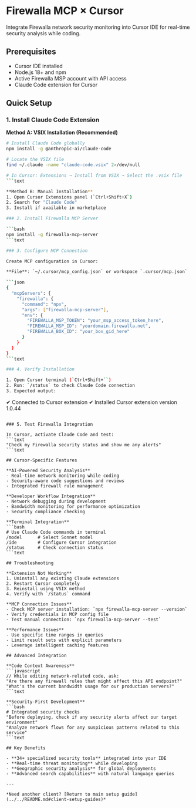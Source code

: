 # Firewalla MCP × Cursor

Integrate Firewalla network security monitoring into Cursor IDE for real-time security analysis while coding.

## Prerequisites

- Cursor IDE installed
- Node.js 18+ and npm
- Active Firewalla MSP account with API access
- Claude Code extension for Cursor

## Quick Setup

### 1. Install Claude Code Extension

**Method A: VSIX Installation (Recommended)**
```bash
# Install Claude Code globally
npm install -g @anthropic-ai/claude-code

# Locate the VSIX file
find ~/.claude -name "claude-code.vsix" 2>/dev/null

# In Cursor: Extensions → Install from VSIX → Select the .vsix file
```text

**Method B: Manual Installation**
1. Open Cursor Extensions panel (`Ctrl+Shift+X`)
2. Search for "Claude Code"
3. Install if available in marketplace

### 2. Install Firewalla MCP Server

```bash
npm install -g firewalla-mcp-server
```text

### 3. Configure MCP Connection

Create MCP configuration in Cursor:

**File**: `~/.cursor/mcp_config.json` or workspace `.cursor/mcp.json`

```json
{
  "mcpServers": {
    "firewalla": {
      "command": "npx",
      "args": ["firewalla-mcp-server"],
      "env": {
        "FIREWALLA_MSP_TOKEN": "your_msp_access_token_here",
        "FIREWALLA_MSP_ID": "yourdomain.firewalla.net",
        "FIREWALLA_BOX_ID": "your_box_gid_here"
      }
    }
  }
}
```text

### 4. Verify Installation

1. Open Cursor terminal (`Ctrl+Shift+``)
2. Run: `/status` to check Claude Code connection
3. Expected output:
   ```
   ✔ Connected to Cursor extension
   ✔ Installed Cursor extension version 1.0.44
   ```

### 5. Test Firewalla Integration

In Cursor, activate Claude Code and test:
```text
"Check my Firewalla security status and show me any alerts"
```text

## Cursor-Specific Features

**AI-Powered Security Analysis**
- Real-time network monitoring while coding
- Security-aware code suggestions and reviews
- Integrated firewall rule management

**Developer Workflow Integration**
- Network debugging during development
- Bandwidth monitoring for performance optimization
- Security compliance checking

**Terminal Integration**
```bash
# Use Claude Code commands in terminal
/model      # Select Sonnet model
/ide        # Configure Cursor integration
/status     # Check connection status
```text

## Troubleshooting

**Extension Not Working**
1. Uninstall any existing Claude extensions
2. Restart Cursor completely
3. Reinstall using VSIX method
4. Verify with `/status` command

**MCP Connection Issues**
- Check MCP server installation: `npx firewalla-mcp-server --version`
- Verify credentials in MCP config file
- Test manual connection: `npx firewalla-mcp-server --test`

**Performance Issues**
- Use specific time ranges in queries
- Limit result sets with explicit parameters
- Leverage intelligent caching features

## Advanced Integration

**Code Context Awareness**
```javascript
// While editing network-related code, ask:
"Are there any firewall rules that might affect this API endpoint?"
"What's the current bandwidth usage for our production servers?"
```text

**Security-First Development**
```bash
# Integrated security checks
"Before deploying, check if any security alerts affect our target environment"
"Analyze network flows for any suspicious patterns related to this service"
```text

## Key Benefits

- **34+ specialized security tools** integrated into your IDE
- **Real-time threat monitoring** while developing
- **Geographic security analysis** for global deployments
- **Advanced search capabilities** with natural language queries

---

*Need another client? [Return to main setup guide](../../README.md#client-setup-guides)*